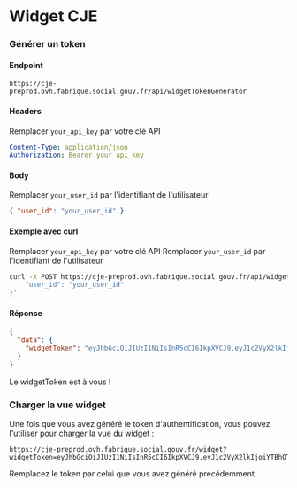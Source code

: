# Widget CJE
### Générer un token

#### Endpoint

```
https://cje-preprod.ovh.fabrique.social.gouv.fr/api/widgetTokenGenerator
```

#### Headers

Remplacer `your_api_key` par votre clé API

```yaml
Content-Type: application/json
Authorization: Bearer your_api_key
```

#### Body

Remplacer `your_user_id` par l'identifiant de l'utilisateur

```json
{ "user_id": "your_user_id" }
```

#### Exemple avec curl

Remplacer `your_api_key` par votre clé API
Remplacer `your_user_id` par l'identifiant de l'utilisateur

```bash
curl -X POST https://cje-preprod.ovh.fabrique.social.gouv.fr/api/widgetTokenGenerator -H "Content-Type: application/json" -H "Authorization: Bearer your_api_key" -d '{
    "user_id": "your_user_id"
}'
```

#### Réponse

```json
{
  "data": {
    "widgetToken": "eyJhbGciOiJIUzI1NiIsInR5cCI6IkpXVCJ9.eyJ1c2VyX2lkIjoiYTBhOTQ4ZGE3NGM5ZjYxNzVkZjQzN2E2ZTNhODI3MzI6NTcxNjgwZWNhMDA5ZDQ2NzU0ZmJkNjM2YWM5ZWJjNGMiMDJpYXQiOjE3Mjk1MTIyMTAsImV4cCI6MTcyOTU5ODYxMH0.u7a6lM2Lgfnq_1e3x11lKJG5oZ5Hz6U24KK8K0XwWHk"
  }
}
```

Le widgetToken est à vous !

### Charger la vue widget

Une fois que vous avez généré le token d'authentification, vous pouvez l'utiliser pour charger la vue du widget :

```
https://cje-preprod.ovh.fabrique.social.gouv.fr/widget?widgetToken=eyJhbGciOiJIUzI1NiIsInR5cCI6IkpXVCJ9.eyJ1c2VyX2lkIjoiYTBhOTQ4ZGE3NGM5ZjYxNzVkZjQzN2E2ZTNhODI3MzI6NTcxNjgwZWNhMDA5ZDQ2NzU0ZmJkNjM2YWM5ZWJjNGMiMDJpYXQiOjE3Mjk1MTIyMTAsImV4cCI6MTcyOTU5ODYxMH0.u7a6lM2Lgfnq_1e3x11lKJG5oZ5Hz6U24KK8K0XwWHk
```

Remplacez le token par celui que vous avez généré précédemment.
